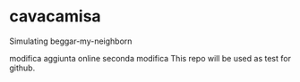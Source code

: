 # cavacamisa
Simulating beggar-my-neighborn

modifica aggiunta online
seconda modifica
This repo will be used as test for github.

